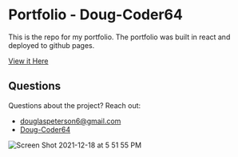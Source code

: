 # Portfolio - Doug-Coder64

This is the repo for my portfolio. The portfolio was built in react and deployed to github pages.

[View it Here](Doug-Coder64.github.io)

## Questions

Questions about the project?
Reach out:

- [douglaspeterson6@gmail.com](mailto:douglaspeterson6@gmail.com)
- [Doug-Coder64](https://github.com/Doug-Coder64)

![Screen Shot 2021-12-18 at 5 51 55 PM](https://user-images.githubusercontent.com/85598391/146658595-4b1d5965-cc07-4c97-b3d4-e77047aceea2.png)
